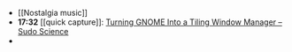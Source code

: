 - [[Nostalgia music]]
- **17:32** [[quick capture]]:  [Turning GNOME Into a Tiling Window Manager – Sudo Science](https://sudoscience.blog/2024/02/04/turning-gnome-into-a-tiling-window-manager/)
-